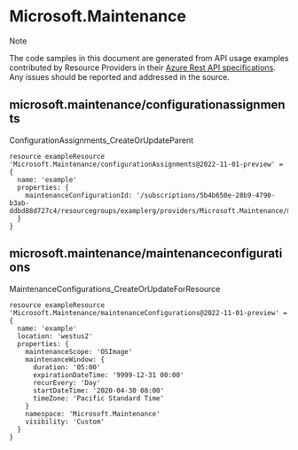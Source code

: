# Microsoft.Maintenance
  
> [!NOTE]
> The code samples in this document are generated from API usage examples contributed by Resource Providers in their [Azure Rest API specifications](https://github.com/Azure/azure-rest-api-specs). Any issues should be reported and addressed in the source.


## microsoft.maintenance/configurationassignments

ConfigurationAssignments_CreateOrUpdateParent
```bicep
resource exampleResource 'Microsoft.Maintenance/configurationAssignments@2022-11-01-preview' = {
  name: 'example'
  properties: {
    maintenanceConfigurationId: '/subscriptions/5b4b650e-28b9-4790-b3ab-ddbd88d727c4/resourcegroups/examplerg/providers/Microsoft.Maintenance/maintenanceConfigurations/policy1'
  }
}
```

## microsoft.maintenance/maintenanceconfigurations

MaintenanceConfigurations_CreateOrUpdateForResource
```bicep
resource exampleResource 'Microsoft.Maintenance/maintenanceConfigurations@2022-11-01-preview' = {
  name: 'example'
  location: 'westus2'
  properties: {
    maintenanceScope: 'OSImage'
    maintenanceWindow: {
      duration: '05:00'
      expirationDateTime: '9999-12-31 00:00'
      recurEvery: 'Day'
      startDateTime: '2020-04-30 08:00'
      timeZone: 'Pacific Standard Time'
    }
    namespace: 'Microsoft.Maintenance'
    visibility: 'Custom'
  }
}
```
